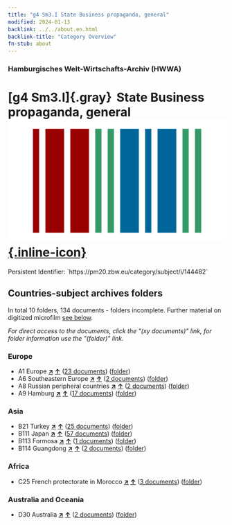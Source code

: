 ```yaml
---
title: "g4 Sm3.I State Business propaganda, general"
modified: 2024-01-13
backlink: ../../about.en.html
backlink-title: "Category Overview"
fn-stub: about
---
```


### Hamburgisches Welt-Wirtschafts-Archiv (HWWA)

# [g4 Sm3.I]{.gray}&#8201; State Business propaganda, general &#160; [![Wikidata](/images/Wikidata-logo.svg "Wikidata"){.inline-icon}](http://www.wikidata.org/entity/Q104700004)

<div class="hint">Persistent Identifier: `https://pm20.zbw.eu/category/subject/i/144482`</div>







## Countries-subject archives folders







In total 10 folders, 134 documents - folders incomplete. Further material on digitized microfilm [see below](#filmsections).

_For direct access to the documents, click the "(xy documents)" link, for folder information use the "(folder)" link._



### Europe

- A1 Europe [**&nearr;**](../../../geo/i/140892/about.en.html "Europe (all folders)") [**&uarr;**](../../../geo/about.en.html#A1 "Country category system") (<a href="https://pm20.zbw.eu/iiifview/folder/sh/140892,144482" title="about: Europe : State Business propaganda, general" target="_blank">23 documents</a>) ([folder](../../../../folder/sh/1408xx/140892/1444xx/144482/about.en.html))
- A6 Southeastern Europe [**&nearr;**](../../../geo/i/140900/about.en.html "Southeastern Europe (all folders)") [**&uarr;**](../../../geo/about.en.html#A6 "Country category system") (<a href="https://pm20.zbw.eu/iiifview/folder/sh/140900,144482" title="about: Southeastern Europe : State Business propaganda, general" target="_blank">2 documents</a>) ([folder](../../../../folder/sh/1409xx/140900/1444xx/144482/about.en.html))
- A8 Russian peripheral countries [**&nearr;**](../../../geo/i/140904/about.en.html "Russian peripheral countries (all folders)") [**&uarr;**](../../../geo/about.en.html#A8 "Country category system") (<a href="https://pm20.zbw.eu/iiifview/folder/sh/140904,144482" title="about: Russian peripheral countries : State Business propaganda, general" target="_blank">2 documents</a>) ([folder](../../../../folder/sh/1409xx/140904/1444xx/144482/about.en.html))
- A9 Hamburg [**&nearr;**](../../../geo/i/140905/about.en.html "Hamburg (all folders)") [**&uarr;**](../../../geo/about.en.html#A9 "Country category system") (<a href="https://pm20.zbw.eu/iiifview/folder/sh/140905,144482" title="about: Hamburg : State Business propaganda, general" target="_blank">17 documents</a>) ([folder](../../../../folder/sh/1409xx/140905/1444xx/144482/about.en.html))

### Asia

- B21 Turkey [**&nearr;**](../../../geo/i/141111/about.en.html "Turkey (all folders)") [**&uarr;**](../../../geo/about.en.html#B21 "Country category system") (<a href="https://pm20.zbw.eu/iiifview/folder/sh/141111,144482" title="about: Turkey : State Business propaganda, general" target="_blank">25 documents</a>) ([folder](../../../../folder/sh/1411xx/141111/1444xx/144482/about.en.html))
- B111 Japan [**&nearr;**](../../../geo/i/141272/about.en.html "Japan (all folders)") [**&uarr;**](../../../geo/about.en.html#B111 "Country category system") (<a href="https://pm20.zbw.eu/iiifview/folder/sh/141272,144482" title="about: Japan : State Business propaganda, general" target="_blank">57 documents</a>) ([folder](../../../../folder/sh/1412xx/141272/1444xx/144482/about.en.html))
- B113 Formosa [**&nearr;**](../../../geo/i/141274/about.en.html "Formosa (all folders)") [**&uarr;**](../../../geo/about.en.html#B113 "Country category system") (<a href="https://pm20.zbw.eu/iiifview/folder/sh/141274,144482" title="about: Formosa : State Business propaganda, general" target="_blank">1 documents</a>) ([folder](../../../../folder/sh/1412xx/141274/1444xx/144482/about.en.html))
- B114 Guangdong [**&nearr;**](../../../geo/i/141275/about.en.html "Guangdong (all folders)") [**&uarr;**](../../../geo/about.en.html#B114 "Country category system") (<a href="https://pm20.zbw.eu/iiifview/folder/sh/141275,144482" title="about: Guangdong : State Business propaganda, general" target="_blank">2 documents</a>) ([folder](../../../../folder/sh/1412xx/141275/1444xx/144482/about.en.html))

### Africa

- C25 French protectorate in Morocco [**&nearr;**](../../../geo/i/141358/about.en.html "French protectorate in Morocco (all folders)") [**&uarr;**](../../../geo/about.en.html#C25 "Country category system") (<a href="https://pm20.zbw.eu/iiifview/folder/sh/141358,144482" title="about: French protectorate in Morocco : State Business propaganda, general" target="_blank">3 documents</a>) ([folder](../../../../folder/sh/1413xx/141358/1444xx/144482/about.en.html))

### Australia and Oceania

- D30 Australia [**&nearr;**](../../../geo/i/141621/about.en.html "Australia (all folders)") [**&uarr;**](../../../geo/about.en.html#D30 "Country category system") (<a href="https://pm20.zbw.eu/iiifview/folder/sh/141621,144482" title="about: Australia : State Business propaganda, general" target="_blank">2 documents</a>) ([folder](../../../../folder/sh/1416xx/141621/1444xx/144482/about.en.html))



<a id="filmsections" />













